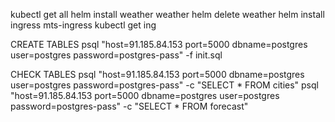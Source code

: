kubectl get all
helm install weather weather
helm delete weather 
helm install ingress mts-ingress
kubectl get ing

CREATE TABLES
psql "host=91.185.84.153 port=5000 dbname=postgres user=postgres password=postgres-pass" -f init.sql

CHECK TABLES
psql "host=91.185.84.153 port=5000 dbname=postgres user=postgres password=postgres-pass" -c "SELECT * FROM cities"
psql "host=91.185.84.153 port=5000 dbname=postgres user=postgres password=postgres-pass" -c "SELECT * FROM forecast"